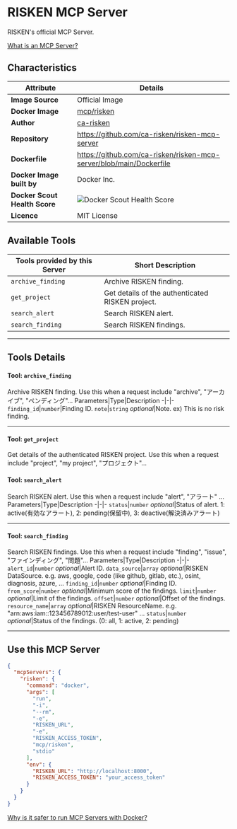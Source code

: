# RISKEN MCP Server

RISKEN's official MCP Server.

[What is an MCP Server?](https://www.anthropic.com/news/model-context-protocol)

## Characteristics
Attribute|Details|
|-|-|
**Image Source**|Official Image
**Docker Image**|[mcp/risken](https://hub.docker.com/repository/docker/mcp/risken)
**Author**|[ca-risken](https://github.com/ca-risken)
**Repository**|https://github.com/ca-risken/risken-mcp-server
**Dockerfile**|https://github.com/ca-risken/risken-mcp-server/blob/main/Dockerfile
**Docker Image built by**|Docker Inc.
**Docker Scout Health Score**| ![Docker Scout Health Score](https://api.scout.docker.com/v1/policy/insights/org-image-score/badge/mcp/risken)
**Licence**|MIT License

## Available Tools
Tools provided by this Server|Short Description
-|-
`archive_finding`|Archive RISKEN finding.|
`get_project`|Get details of the authenticated RISKEN project.|
`search_alert`|Search RISKEN alert.|
`search_finding`|Search RISKEN findings.|

---
## Tools Details

#### Tool: **`archive_finding`**
Archive RISKEN finding. Use this when a request include "archive", "アーカイブ", "ペンディング"...
Parameters|Type|Description
-|-|-
`finding_id`|`number`|Finding ID.
`note`|`string` *optional*|Note. ex) This is no risk finding.

---
#### Tool: **`get_project`**
Get details of the authenticated RISKEN project. Use this when a request include "project", "my project", "プロジェクト"...
#### Tool: **`search_alert`**
Search RISKEN alert. Use this when a request include "alert", "アラート" ...
Parameters|Type|Description
-|-|-
`status`|`number` *optional*|Status of alert. 1: active(有効なアラート), 2: pending(保留中), 3: deactive(解決済みアラート)

---
#### Tool: **`search_finding`**
Search RISKEN findings. Use this when a request include "finding", "issue", "ファインディング", "問題"...
Parameters|Type|Description
-|-|-
`alert_id`|`number` *optional*|Alert ID.
`data_source`|`array` *optional*|RISKEN DataSource. e.g. aws, google, code (like github, gitlab, etc.), osint, diagnosis, azure, ...
`finding_id`|`number` *optional*|Finding ID.
`from_score`|`number` *optional*|Minimum score of the findings.
`limit`|`number` *optional*|Limit of the findings.
`offset`|`number` *optional*|Offset of the findings.
`resource_name`|`array` *optional*|RISKEN ResourceName. e.g. "arn:aws:iam::123456789012:user/test-user" ...
`status`|`number` *optional*|Status of the findings. (0: all, 1: active, 2: pending)

---
## Use this MCP Server

```json
{
  "mcpServers": {
    "risken": {
      "command": "docker",
      "args": [
        "run",
        "-i",
        "--rm",
        "-e",
        "RISKEN_URL",
        "-e",
        "RISKEN_ACCESS_TOKEN",
        "mcp/risken",
        "stdio"
      ],
      "env": {
        "RISKEN_URL": "http://localhost:8000",
        "RISKEN_ACCESS_TOKEN": "your_access_token"
      }
    }
  }
}
```

[Why is it safer to run MCP Servers with Docker?](https://www.docker.com/blog/the-model-context-protocol-simplifying-building-ai-apps-with-anthropic-claude-desktop-and-docker/)
